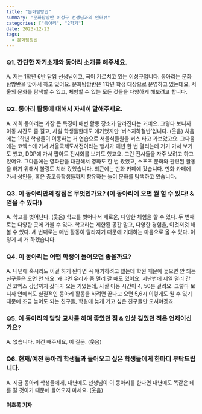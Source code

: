 ```yaml
---
title: "문화탐방반"
summary: "문화탐방반 이성규 선생님과의 인터뷰"
categories: ["동아리", "2학기"]
date: 2023-12-23
tags:
  - 문화탐방반
---
```



### Q1. 간단한 자기소개와 동아리 소개를 해주세요.
A. 저는 1학년 6반 담임 선생님이고, 국어 가르치고 있는 이성규입니다. 동아리는 문화탐방반을 맞아서 하고 있어요. 문화탐방반은 1학년 학생 대상으로 운영하고 있는데요, 서울의 문화를 탐색할 수 있고, 체험할 수 있는 모든 것들을 다양하게 해보려고 합니다.

### Q2. 동아리 활동에 대해서 자세히 말해주세요.
A. 저희 동아리는 가장 큰 특징이 매번 활동 장소가 달라진다는 거예요. 그렇다 보니까 이동 시간도 좀 길고, 사실 학생들한테도 얘기했지만 ‘버스지하철반’입니다. (웃음) 처음에는 1학년 학생들이 이동하는 거 연습으로 서울식물원을 버스 타고 가보았고요. 그다음에는 코엑스에 가서 서울국제도서전이라는 행사가 매년 한 번 열리는데 거기 가서 보기도 했고, DDP에 가서 팝아트 전시회를 보기도 했고요. 그런 전시들을 자주 보려고 하고 있어요. 그다음에는 영화관을 대관해서 영화도 한 번 봤었고, 스포츠 문화와 관련된 활동을 하기 위해서 볼링도 치러 갔었습니다. 최근에는 만화 카페에 갔습니다. 만화 카페에 가서 성인들, 혹은 중고등학생들까지 향유하는 놀이 문화를 탐색하고 왔습니다. 

### Q3. 이 동아리만의 장점은 무엇인가요? (이 동아리에 오면 뭘 할 수 있다! & 얻을 수 있다!)
A. 학교를 벗어난다. (웃음) 학교를 벗어나서 새로운, 다양한 체험을 할 수 있다. 두 번째로는 다양한 곳에 가볼 수 있다. 학교라는 제한된 공간 말고, 다양한 경험을, 이것저것 해볼 수 있다. 세 번째로는 매번 활동이 달라지기 때문에 기대하는 마음으로 올 수 있다. 이렇게 세 개 하겠습니다. 

### Q4. 이 동아리는 어떤 학생이 들어오면 좋을까요?
A. 내년에 혹시라도 이걸 하게 된다면 꼭 얘기하려고 했는데 학원 때문에 늦으면 안 되는 친구들은 오면 안 돼요. 왜냐면 우리가 좀 멀리 갈 때도 있어요. 지난번에 제일 멀리 간 건 코엑스 강남까지 갔다가 오는 거였는데, 사실 이동 시간이 4, 50분 걸려요. 그렇다 보니까 안에서도 실질적인 동아리 활동을 하려면 끝나고 오면 5,6시 이렇게도 될 수 있기 때문에 조금 늦어도 되는 친구들, 학원에 늦게 가고 싶은 친구들만 오셔야겠죠. 

### Q5. 이 동아리의 담당 교사를 하며 좋았던 점 & 인상 깊었던 적은 언제이신가요?
A. 없습니다. 이건 빼주세요, 이 질문. (웃음)

### Q6. 현재/예전 동아리 학생들과 들어오고 싶은 학생들에게 한마디 부탁드립니다.
A. 지금 동아리 학생들에게, 내년에도 선생님이 이 동아리를 한다면 내년에도 똑같은 데를 갈 것이기 때문에 들어오지 마세요. (웃음)

#### 이초록 기자
